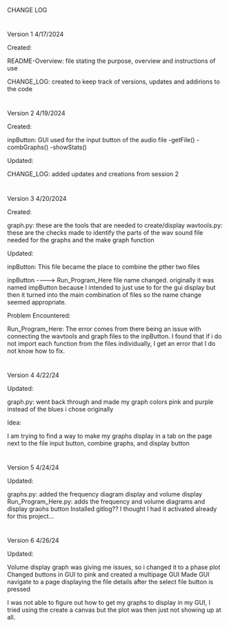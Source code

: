 CHANGE LOG
#
Version 1
4/17/2024

Created:

   README-Overview: file stating the purpose, overview and
                          instructions of use

   CHANGE_LOG: created to keep track of versions, updates and
                 addirions to the code 

#
Version 2
4/19/2024

Created:

   inpButton: GUI used for the input button of the audio file
                -getFile()
                -combGraphs()
                -showStats()

Updated:

   CHANGE_LOG: added updates and creations from session 2

#
Version 3
4/20/2024

Created:

   graph.py: these are the tools that are needed to create/display
   wavtools.py: these are the checks made to identify the parts of
                 the wav sound file needed for the graphs and the make
                 graph function

Updated:

   inpButton: This file became the place to combine the pther two files

   inpButton ----> Run_Program_Here
                        file name changed. originally it was named impButton
                        because I intended to just use to for the gui display
                        but then it turned into the main combination of files
                        so the name change seemed appropriate.

Problem Encountered:

   Run_Program_Here: The error comes from there being an issue with connecting
                the wavtools and graph files to the inpButton. I found
                that if i do not import each function from the files
                individually, I get an error that I do not know how to
                fix.

#
Version 4
4/22/24

Updated:

   graph.py: went back through and made my graph colors pink and purple
              instead of the blues i chose originally

Idea:

   I am trying to find a way to make my graphs display in a tab on the
    page next to the file input button, combine graphs, and display button

#
Version 5
4/24/24

Updated:

  graphs.py: added the frequency diagram display and volume display
  Run_Program_Here.py: adds the frequency and volume diagrams and display graohs button
  Installed gitlog?? I thought I had it activated already for this project...

#
Version 6
4/26/24

Updated:

   Volume display graph was giving me issues, so i changed it to a phase plot
   Changed buttons in GUI to pink and created a multipage GUI
   Made GUI navigate to a page displaying the file details after the select file button
    is pressed

   I was not able to figure out how to get my graphs to display in my GUI, I tried
    using the create a canvas but the plot was then just not showing up at all.